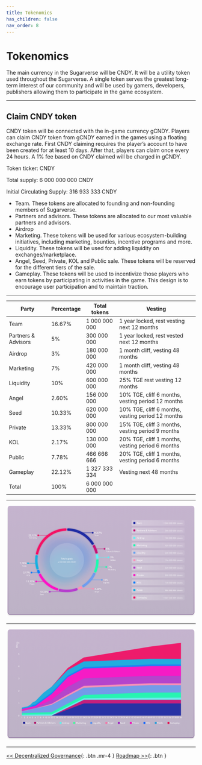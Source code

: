```yaml
---
title: Tokenomics
has_children: false
nav_order: 8
---
```


# Tokenomics

The main currency in the Sugarverse will be CNDY. It will be a utility token used throughout the Sugarverse. A single token serves the greatest long-term interest of our community and will be used by gamers, developers, publishers allowing them to participate in the game ecosystem.

---

## Claim CNDY token

CNDY token will be connected with the in-game currency gCNDY. Players can claim CNDY token from gCNDY earned in the games using a floating exchange rate. First CNDY claiming requires the player’s account to have been created for at least 10 days. After that, players can claim once every 24 hours. A 1% fee based on CNDY claimed will be charged in gCNDY.

Token ticker: CNDY

Total supply:	6 000 000 000 CNDY

Initial Circulating Supply:	316 933 333 CNDY

- Team. These tokens are allocated to founding and non-founding members of Sugarverse.
- Partners and advisors. These tokens are allocated to our most valuable partners and advisors.
- Airdrop
- Marketing. These tokens will be used for various ecosystem-building initiatives, including marketing, bounties, incentive programs and more.
- Liquidity. These tokens will be used for adding liquidity on exchanges/marketplace.
- Angel, Seed, Private, KOL and Public sale. These tokens will be reserved for the different tiers of the sale.
- Gameplay. These tokens will be used to incentivize those players who earn tokens by participating in activities in the game. This design is to encourage user participation and to maintain traction.

---

| Party | Percentage | Total tokens | Vesting |
| ------------- | ------------- | ------------- | ------------- |
| Team | 16.67% | 1 000 000 000 | 1 year locked, rest vesting next 12 months |
| Partners & Advisors | 5% | 300 000 000 | 1 year locked, rest vested next 12 months |
| Airdrop | 3% | 180 000 000 | 1 month cliff, vesting 48 months |
| Marketing | 7% | 420 000 000 | 1 month cliff, vesting 48 months |
| Liquidity | 10% | 600 000 000 | 25% TGE rest vesting 12 months |
| Angel | 2.60% | 156 000 000 | 10% TGE, cliff 6 months, vesting period 12 months |
| Seed | 10.33% | 620 000 000 | 10% TGE, cliff 6 months, vesting period 12 months |
| Private | 13.33% | 800 000 000 | 15% TGE, cliff 3 months, vesting period 9 months |
| KOL| 2.17% | 130 000 000 | 20% TGE, cliff 1 months, vesting period 6 months |
| Public | 7.78% | 466 666 666 | 20% TGE, cliff 1 months,  vesting period 6 months |
| Gameplay | 22.12% | 1 327 333 334 | Vesting next 48 months |
| Total | 100% | 6 000 000 000 | |

---

![cycle](/assets/prod-tokenomics-wheel.png)

---

![cycle](/assets/prod-tokenomics-chart.png)

---

[<< Decentralized Governance](https://sugarverse.github.io/7_decentralised.html){: .btn .mr-4 }
[Roadmap >>](https://sugarverse.github.io/9_roadmap.html){: .btn }
